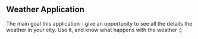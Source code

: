 ## Weather Application

The main goal this application - give an opportunity to see all the details the weather in your city.
Use it, and know what happens with the weather :)
